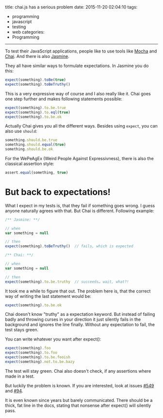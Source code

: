 title: chai.js has a serious problem
date: 2015-11-20 02:04:10
tags:
  - programming
  - javascript
  - testing
  - web
categories:
  - Programming
---

To test their JavaScript applications, people like to use tools like [Mocha](http://mochajs.org/) and [Chai](http://chaijs.com/). And there is also [Jasmine](https://jasmine.github.io/).

They all have similar ways to formulate expectations. In Jasmine you do this:

```js
expect(something).toBe(true)
expect(something).toBeTruthy()
```

This is a very expressive way of course and I also really like it. Chai goes one step further and makes following statements possible:

```js
expect(something).to.be.true
expect(something).to.eql(true)
expect(something).to.be.ok
```

Actually Chai gives you all the different ways. Besides using `expect`, you can also use `should`:

```js
something.should.be.true
something.should.equal(true)
something.should.be.ok
```

For the WePeAgEx (Weird People Against Expressivness), there is also the classical assertion style:

```js
assert.equal(something, true)
```

But back to expectations!
=========================

What I expect in my tests is, that they fail if something goes wrong. I guess anyone naturally agrees with that. But Chai is different. Following example:

```js
/** Jasmine: **/

// when
var something = null

// then
expect(something).toBeTruthy()  // fails, which is expected
```

```js
/** Chai: **/

// when
var something = null

// then
expect(something).to.be.truthy  // succeeds… wait, what?!
```

It took me a while to figure that out. The problem here is, that the correct way of writing the last statement would be:

```js
expect(something).to.be.ok
```

Chai doesn't know "truthy" as a expectation keyword. But instead of failing badly and throwing curses in your direction it just silently fails in the background and ignores the line finally. Without any expectation to fail, the test stays green.

You can write whatever you want after expect():

```js
expect(something).foo
expect(something).to.foo
expect(something).to.be.fooish
expect(something).not.to.be.bazy
```

The test will stay green. Chai also doesn't check, if any assertions where made in a test.

But luckily the problem is known. If you are interested, look at issues [#549](https://github.com/chaijs/chai/issues/549) and [#94](https://github.com/chaijs/chai/issues/94).

It is even known since years but barely communicated. There should be a thick, fat line in the docs, stating that nonsense after expect() will silently pass.
